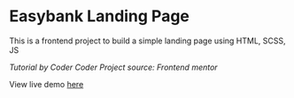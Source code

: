 # Easybank Landing Page
This is a frontend project to build a simple landing page using HTML, SCSS, JS

*Tutorial by Coder Coder*
*Project source: Frontend mentor*

View live demo [here](https://vantrangaof.github.io/easybank-landingpage/) 
